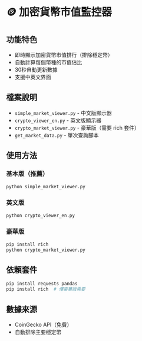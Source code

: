 # 🪙 加密貨幣市值監控器

## 功能特色
- 即時顯示加密貨幣市值排行（排除穩定幣）
- 自動計算每個幣種的市值佔比
- 30秒自動更新數據
- 支援中英文界面

## 檔案說明
- `simple_market_viewer.py` - 中文版顯示器
- `crypto_viewer_en.py` - 英文版顯示器
- `crypto_market_viewer.py` - 豪華版（需要 rich 套件）
- `get_market_data.py` - 單次查詢腳本

## 使用方法

### 基本版（推薦）
```bash
python simple_market_viewer.py
```

### 英文版
```bash
python crypto_viewer_en.py
```

### 豪華版
```bash
pip install rich
python crypto_market_viewer.py
```

## 依賴套件
```bash
pip install requests pandas
pip install rich  # 僅豪華版需要
```

## 數據來源
- CoinGecko API（免費）
- 自動排除主要穩定幣